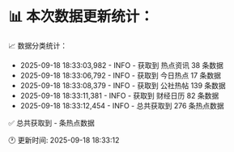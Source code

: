 📊 本次数据更新统计：
==========================

📈 数据分类统计：
- 2025-09-18 18:33:03,982 - INFO - 获取到 热点资讯 38 条数据
- 2025-09-18 18:33:06,792 - INFO - 获取到 今日热点 17 条数据
- 2025-09-18 18:33:08,379 - INFO - 获取到 公社热帖 139 条数据
- 2025-09-18 18:33:11,381 - INFO - 获取到 财经日历 82 条数据
- 2025-09-18 18:33:12,454 - INFO - 总共获取到 276 条热点数据

✅ 总共获取到 - 条热点数据

🕐 更新时间: 2025-09-18 18:33:12
